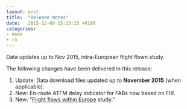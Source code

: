 ```yaml
---
layout: post
title:  "Release Notes"
date:   2015-12-09 15:15:15 +0100
categories:
- news
- rn
---
```


Data updates up to Nov 2015, intra-European flight flown study.

The following changes have been delivered in this release:

1. Update: Data download files updated up to **November 2015** (when applicable).
1. New: En-route ATFM delay indicator for FABs now based on FIR.
2. New: "[Flight flows within Europe]({{site.url}}/studies/flows-intra/) study."
